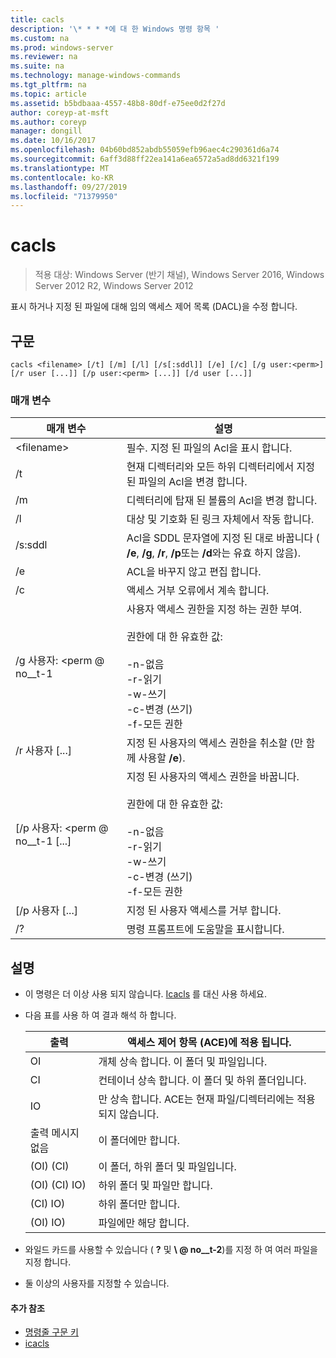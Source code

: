 ```yaml
---
title: cacls
description: '\* * * *에 대 한 Windows 명령 항목 '
ms.custom: na
ms.prod: windows-server
ms.reviewer: na
ms.suite: na
ms.technology: manage-windows-commands
ms.tgt_pltfrm: na
ms.topic: article
ms.assetid: b5bdbaaa-4557-48b8-80df-e75ee0d2f27d
author: coreyp-at-msft
ms.author: coreyp
manager: dongill
ms.date: 10/16/2017
ms.openlocfilehash: 04b60bd852abdb55059efb96aec4c290361d6a74
ms.sourcegitcommit: 6aff3d88ff22ea141a6ea6572a5ad8dd6321f199
ms.translationtype: MT
ms.contentlocale: ko-KR
ms.lasthandoff: 09/27/2019
ms.locfileid: "71379950"
---
```

# <a name="cacls"></a>cacls

>적용 대상: Windows Server (반기 채널), Windows Server 2016, Windows Server 2012 R2, Windows Server 2012

표시 하거나 지정 된 파일에 대해 임의 액세스 제어 목록 (DACL)을 수정 합니다.  
## <a name="syntax"></a>구문  
```  
cacls <filename> [/t] [/m] [/l] [/s[:sddl]] [/e] [/c] [/g user:<perm>] [/r user [...]] [/p user:<perm> [...]] [/d user [...]]  
```  
### <a name="parameters"></a>매개 변수  

|        매개 변수        |                                                                                            설명                                                                                             |
|-------------------------|----------------------------------------------------------------------------------------------------------------------------------------------------------------------------------------------------|
|      \<filename\>       |                                                                            필수. 지정 된 파일의 Acl을 표시 합니다.                                                                             |
|           /t            |                                                          현재 디렉터리와 모든 하위 디렉터리에서 지정 된 파일의 Acl을 변경 합니다.                                                          |
|           /m            |                                                                          디렉터리에 탑재 된 볼륨의 Acl을 변경 합니다.                                                                           |
|           /l            |                                                                        대상 및 기호화 된 링크 자체에서 작동 합니다.                                                                         |
|         /s:sddl         |                                       Acl을 SDDL 문자열에 지정 된 대로 바꿉니다 ( **/e**, **/g**, **/r**, **/p**또는 **/d**와는 유효 하지 않음).                                        |
|           /e            |                                                                                 ACL을 바꾸지 않고 편집 합니다.                                                                                  |
|           /c            |                                                                                 액세스 거부 오류에서 계속 합니다.                                                                                  |
|    /g 사용자: \<perm @ no__t-1     |   사용자 액세스 권한을 지정 하는 권한 부여.<br /><br />권한에 대 한 유효한 값:<br /><br />-n-없음<br />-r-읽기<br />-w-쓰기<br />-c-변경 (쓰기)<br />-f-모든 권한   |
|      /r 사용자 [...]      |                                                                  지정 된 사용자의 액세스 권한을 취소할 (만 함께 사용할 **/e**).                                                                   |
| [/p 사용자: \<perm @ no__t-1 [...] | 지정 된 사용자의 액세스 권한을 바꿉니다.<br /><br />권한에 대 한 유효한 값:<br /><br />-n-없음<br />-r-읽기<br />-w-쓰기<br />-c-변경 (쓰기)<br />-f-모든 권한 |
|     [/p 사용자 [...]      |                                                                                    지정 된 사용자 액세스를 거부 합니다.                                                                                     |
|           /?            |                                                                                명령 프롬프트에 도움말을 표시합니다.                                                                                |

## <a name="remarks"></a>설명  
- 이 명령은 더 이상 사용 되지 않습니다. [Icacls](icacls.md) 를 대신 사용 하세요.  
- 다음 표를 사용 하 여 결과 해석 하 합니다.  


  |      출력       |                액세스 제어 항목 (ACE)에 적용 됩니다.                |
  |-------------------|---------------------------------------------------------------------|
  |        OI         |               개체 상속 합니다. 이 폴더 및 파일입니다.                |
  |        CI         |           컨테이너 상속 합니다. 이 폴더 및 하위 폴더입니다.            |
  |        IO         | 만 상속 합니다. ACE는 현재 파일/디렉터리에는 적용 되지 않습니다. |
  | 출력 메시지 없음 |                          이 폴더에만 합니다.                          |
  |     (OI) (CI)      |                 이 폴더, 하위 폴더 및 파일입니다.                 |
  |   (OI) (CI) IO)    |                     하위 폴더 및 파일만 합니다.                      |
  |     (CI) IO)      |                          하위 폴더만 합니다.                           |
  |     (OI) IO)      |                             파일에만 해당 합니다.                             |


- 와일드 카드를 사용할 수 있습니다 ( **?** 및 **\\ @ no__t-2**)를 지정 하 여 여러 파일을 지정 합니다.  
- 둘 이상의 사용자를 지정할 수 있습니다.  

#### <a name="additional-references"></a>추가 참조  
-   [명령줄 구문 키](command-line-syntax-key.md)   
-   [icacls](icacls.md)  
